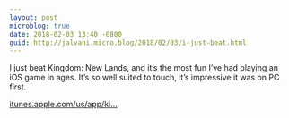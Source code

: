 ```yaml
---
layout: post
microblog: true
date: 2018-02-03 13:40 -0800
guid: http://jalvani.micro.blog/2018/02/03/i-just-beat.html
---
```

I just beat Kingdom: New Lands, and it’s the most fun I’ve had playing an iOS game in ages. It’s so well suited to touch, it’s impressive it was on PC first.

[itunes.apple.com/us/app/ki...](https://itunes.apple.com/us/app/kingdom-new-lands/id1118513354?mt=8)
